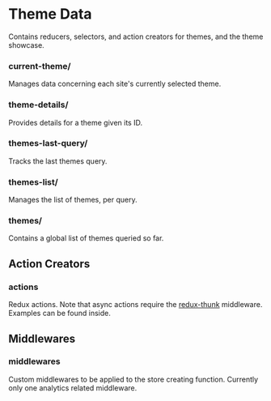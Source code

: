 Theme Data
==========

Contains reducers, selectors, and action creators for themes, and the theme showcase.

### current-theme/

Manages data concerning each site's currently selected theme.

### theme-details/

Provides details for a theme given its ID.

### themes-last-query/

Tracks the last themes query.

### themes-list/

Manages the list of themes, per query.

### themes/

Contains a global list of themes queried so far.

## Action Creators

### actions

Redux actions. Note that async actions require the
[redux-thunk][thunk] middleware. Examples can be found inside.

## Middlewares

### middlewares

Custom middlewares to be applied to the store creating function. Currently only
one analytics related middleware.

[bind]: http://rackt.org/redux/docs/api/bindActionCreators.html
[thunk]: https://github.com/gaearon/redux-thunk
[analytics]: https://github.com/markdalgleish/redux-analytics

